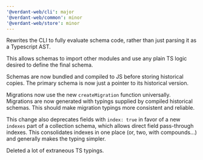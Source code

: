 ```yaml
---
'@verdant-web/cli': major
'@verdant-web/common': minor
'@verdant-web/store': minor
---
```


Rewrites the CLI to fully evaluate schema code, rather than just parsing it as a Typescript AST.

This allows schemas to import other modules and use any plain TS logic desired to define the final schema.

Schemas are now bundled and compiled to JS before storing historical copies. The primary schema is now just a pointer to its historical version.

Migrations now use the new `createMigration` function universally. Migrations are now generated with typings supplied by compiled historical schemas. This should make migration typings more consistent and reliable.

This change also deprecates fields with `index: true` in favor of a new `indexes` part of a collection schema, which allows direct field pass-through indexes. This consolidates indexes in one place (or, two, with compounds...) and generally makes the typing simpler.

Deleted a lot of extraneous TS typings.
